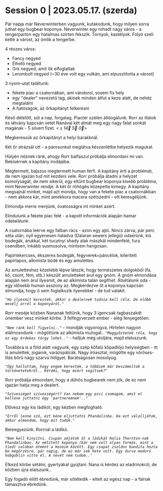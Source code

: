 # Session 0 | 2023.05.17. (szerda)

Pár napja már Neverwinterben vagyunk, kutakodunk, hogy milyen sorra juthat egy bugbear koponya. Neverwinter egy rohadt nagy város - a tengerparton egy hatalmas szirten fekszik. Tornyok, kastélyok. Folyó szeli ketté a várost, az ömlik a tengerbe.

4 részes város:
 - Fancy negyed
 - Élhető negyed
 - Ork negyed, amit ők elfoglaltak
 - Lerombolt negyed (~30 éve volt egy vulkán, ami elpusztította a várost)

3 nyom-utat találtunk:
 - fekete piac a csatornában, ami vándorol, sosem fix hely
 - egy "dealer"  nevezetű tag, akinek minden átfut a keze alatt, de nehéz megtalálni
 - A hatóságok, az őrkapitányt felkeresni

Késő délelőtt, süt a nap, forgatag. Piactér szélén álldogálunk. Rorr az illatok és látvány kapcsán vetet Nanával két almát meg egy nagy falat sonkát magának - 5 silvert fizet. *< `$` 14🥇 5🥈 0🥉>*

Megkeressük az őrkapitányt a helyi barakknál.

Két őr strázsál ott - a párosunkat meglátva készenlétbe helyezik magukat.

Hülyén néznek ránk, ahogy Rorr balfaszul próbálja elmondani mi van. Bekísérnek a kapitány irodájába.

Megtermett, bajszos megtermett human férfi.
A kapitány érti a problémát, de nem igazán tud mit kezdeni vele.
Rorr próbálja átadni a helyzet komolyságát, de nem sikerül, egy eltűnt bugbear koponya kisebb probléma, mint Neverwinter rendje.
A két őr röhögés közepette kimegy.
A kapitány megsajnál minket, majd azt mondja, hogy van a fekete piac a csatornákban - nem akkora kár, mint amekkora macera szétszedni - ott keresgéljünk.

Elmondja merre menjünk, óvatosságra int minket azért.

Elindulunk a fekete piac felé - a kapott információk alapján hamar odatalálunk.

A csatornába leérve egy falban rács - azon egy ajtó. Nincs zárva, pár perc séta után, nyíl egyenesen haladva (Dalaran sewers jellegű) odaérünk, kis bodegák, árukkal, két tucatnyi shady alak mászkál mindenfelé, fura csendben, inkább susmusolva, mintsem hangosan.

Papírtekercses, ékszeres bodegák, fegyverek+páncélok, kiterített papírlapos, alkimista bódé és egy amulettes.

Az amuletteshez közelebb lépve látszik, hogy természetes dolgokból (fa, kő, csont, fém, stb.) készült amuletteket árul egy gnóm. A gnóm elmondása alapján nem árul ilyesmit, de az alkímista talán segíthet. Átsétálunk oda - egy idősebb human asszony az. Megkérdezve őt a koponya kapcsán elmondja, hogy ő sem foglalkozik ilyenekkel - de tud valakit.

*`"Ha ilyesmit kerestek, akkor a dealernek tudnia kell róla. De előbb mesélj arról a koponyáról."`*

Rorr meséje közben Nananak feltűnik, hogy 3 igencsak tagbaszakdt úriember vesz minket körbe.
3 felfegyverzett ember - elég fenyegetően.

*`"Nem ránk kell figyelni.."`* - mondják vigyorogva. Hirtelen nagyon elálmosodunk - mögöttünk az alkímista mutogat.. *`"Meggyőztetek róla, hogy ez egy érdekes tárgy lehet.."`* - halljuk még utoljára, majd elaluszunk.

Továbbra is a föld alatt vagyunk, egy szép kőfalú kőpadlójú helyiségben - itt is amulettek, jogarok, varázspálcák.
Nagy íróasztal, mögötte egy vöröses-lilás bőrű nagy szarvú hölgyet. Barátságosan mosolyog.

*`"Úgy hallottam, hogy engem kerestek, a többiek már beszámoltak a történetetekről.. Kérdés, hogy miért segítsek?"`*

Rorr próbálja elmondani, hogy a dühös bugbearek nem jók, de ez nem igazán hatja meg a dealert.

*`"Szívességet szívességért? Van nekem egy pici csomagom, amit el kellene juttatni egy 'partneremnek'.."`*

Elővesz egy kis ládikót, egy kézben megfogható. 

*`"Erről lenne szó, ezt kéne eljuttatni Phandalinba. Ha ezt válalljátok, akkor elmondom, hogy mit tudok."`*

Beleegyezünk. Rorrnál a ládikó.

*`"Nem kell kinyitni. Csupán adjátok át a ládikát Halia Thornton-nak Phandalinban. Az említett koponya (bár nem volt olyan formás, mint a tied) valóban átment a kezeim között. Egy csapat zsoldos bandita hozta be megőrzésre, pár napig, de ez már sok hete volt. Egy durva modorú hobgoblin vitte el. A nevét nem tudom.."`*

Elkezd körbe sétálni, gyertyákat gyújtani. Nana is kérdez az eladrinokról, de közben újra elalszunk..

Egy fogadó előtt ébredünk, már sötétedik - eltelt az egész nap - a falnak támasztva ébredünk.